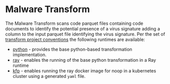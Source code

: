 # Malware Transform 
The Malware Transform 
scans code parquet files containing code documents to identify the potential presence of a virus signature adding a column to
the input parquet file identifying the virus signature.
Per the set of 
[transform project conventions](../../README.md#transform-project-conventions)
the following runtimes are available:

* [python](python/README.md) - provides the base python-based transformation 
implementation.
* [ray](ray/README.md) - enables the running of the base python transformation
in a Ray runtime
* [kfp](kfp_ray/README.md) - enables running the ray docker image for
noop in a kubernetes cluster using a generated `yaml` file.
